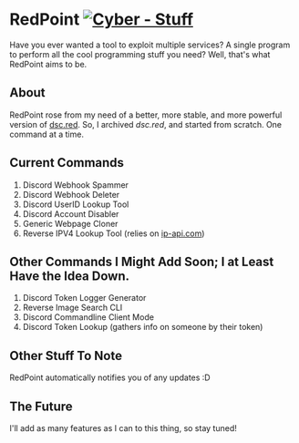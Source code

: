 # RedPoint [![Cyber - Stuff](https://img.shields.io/badge/Cyber-Stuff-indianred)](https://13-05.github.io)
Have you ever wanted a tool to exploit multiple services? A single program to perform all the cool programming stuff you need? Well, that's what RedPoint aims to be.

## About
RedPoint rose from my need of a better, more stable, and more powerful version of [dsc.red](https://github.com/13-05/discord.RED). So, I archived *dsc.red*, and started from scratch. One command at a time.

## Current Commands
1) Discord Webhook Spammer
2) Discord Webhook Deleter
3) Discord UserID Lookup Tool
4) Discord Account Disabler
5) Generic Webpage Cloner
6) Reverse IPV4 Lookup Tool (relies on [ip-api.com](https://ip-api.com))

## Other Commands I Might Add Soon; I at Least Have the Idea Down.
1) Discord Token Logger Generator
2) Reverse Image Search CLI
3) Discord Commandline Client Mode
4) Discord Token Lookup (gathers info on someone by their token)

## Other Stuff To Note
RedPoint automatically notifies you of any updates :D

## The Future
I'll add as many features as I can to this thing, so stay tuned!
